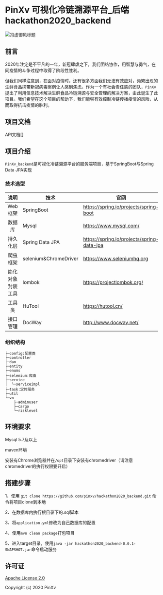 # PinXv 可视化冷链溯源平台_后端 hackathon2020_backend

![冯虚御风标题](https://www.fguohao.top/pinxv.png)

## 前言

2020年注定是不平凡的一年，新冠肆虐之下，我们团结协作，用智慧与勇气，在同疫情的斗争过程中取得了阶段性胜利。

但我们同样注意到，在面对疫情时，还有很多方面我们无法有效应对，频繁出现的生鲜食品携带新冠病毒案例让人感到焦虑。作为一个有社会责任感的团队，```PinXv```提出了利用信息技术解决生鲜食品冷链溯源与安全管理的解决方案，由此诞生了此项目。我们希望在这个项目的帮助下，我们能够有效控制冷链传播疫情的风险，从而取得抗击疫情的胜利。

## 项目文档

API文档[]

## 项目介绍

```PinXv_backend```是可视化冷链溯源平台的服务端项目，基于SpringBoot与Spring Data JPA实现

### 技术选型

|       说明       | 技术                  | 官网                                       |
| :--------------: | --------------------- | ------------------------------------------ |
|     Web框架      | SpringBoot            | https://spring.io/projects/spring-boot     |
|      数据库      | Mysql                 | https://www.mysql.com/                     |
|     持久化层     | Spring Data JPA       | https://spring.io/projects/spring-data-jpa |
|     爬虫框架     | selenium&ChromeDriver | https://www.seleniumhq.org                 |
| 简化对象封装工具 | lombok                | https://projectlombok.org/                 |
|      工具类      | HuTool                | https://hutool.cn/                         |
|     接口管理     | DocWay                | http://www.docway.net/                     |

### 组织结构

```
├─config:配置类
├─controller
├─dao
├─entity
├─enums
├─selenium:爬虫
├─service
│  └─serviceimpl
├─task:定时服务
├─util
└─vo
    ├─adminuser
    ├─cargo
    └─risklevel
```

## 环境要求

Mysql 5.7及以上

maven环境

安装有Chrome浏览器并在```/opt```目录下安装有chromedriver（请注意chromedriver的执行权限要开启）

## 搭建步骤

1、使用 ```git clone https://github.com/pinxv/hackathon2020_backend.git``` 命令将项目clone到本地

2、在数据库内执行根目录下的.sql脚本

3、将```application.yml```修改为自己数据库的配置

4、使用```mvn clean package```打包项目

5、进入target目录，使用```java -jar hackathon2020_backend-0.0.1-SNAPSHOT.jar```命令启动服务

## 许可证

[Apache License 2.0](https://github.com/pinxv/hackathon2020_backend/blob/main/LICENSE)

Copyright (c) 2020 PinXv